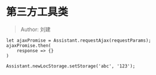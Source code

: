 # 第三方工具类

> Author: 刘建

```
let ajaxPromise = Assistant.requestAjax(requestParams);
ajaxPromise.then(
	response => {}
)
```

```
Assistant.newLocStorage.setStorage('abc', '123');

```